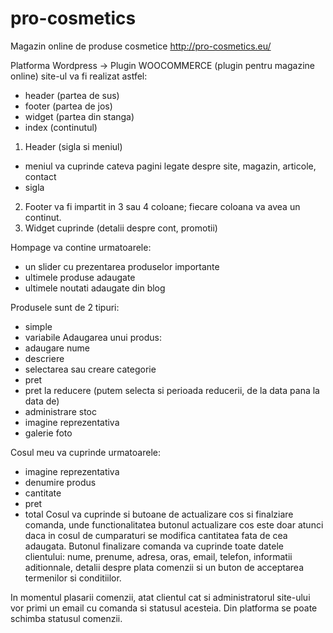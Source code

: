 # pro-cosmetics
Magazin online de produse cosmetice
http://pro-cosmetics.eu/

Platforma Wordpress -> Plugin WOOCOMMERCE (plugin pentru magazine online)
site-ul va fi realizat astfel:
- header (partea de sus) 
- footer (partea de jos)
- widget (partea din stanga)
- index (continutul)
1. Header (sigla si meniul)
- meniul va cuprinde cateva pagini legate despre site, magazin, articole, contact
- sigla

2. Footer va fi impartit in 3 sau 4 coloane; fiecare coloana va avea un continut.
3. Widget cuprinde (detalii despre cont, promotii)

Hompage va contine urmatoarele:
- un slider cu prezentarea produselor importante
- ultimele produse adaugate
- ultimele noutati adaugate din blog

Produsele sunt de 2 tipuri:
- simple
- variabile
Adaugarea unui produs:
- adaugare nume
- descriere
- selectarea sau creare categorie
- pret
- pret la reducere (putem selecta si perioada reducerii, de la data pana la data de)
- administrare stoc
- imagine reprezentativa
- galerie foto

Cosul meu va cuprinde urmatoarele:
- imagine reprezentativa
- denumire produs
- cantitate
- pret
- total
Cosul va cuprinde si butoane de actualizare cos si finalziare comanda, unde functionalitatea butonul actualizare cos este doar atunci daca in cosul de cumparaturi se modifica cantitatea fata de cea adaugata.
Butonul finalizare comanda va cuprinde toate datele clientului: nume, prenume, adresa, oras, email, telefon, informatii aditionnale, detalii despre plata comenzii si un buton de acceptarea termenilor si conditiilor.

In momentul plasarii comenzii, atat clientul cat si administratorul site-ului vor primi un email cu comanda si statusul acesteia. Din platforma se poate schimba statusul comenzii.
